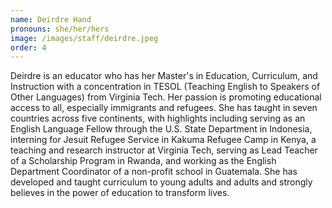 ```yaml
---
name: Deirdre Hand
pronouns: she/her/hers
image: /images/staff/deirdre.jpeg
order: 4
---
```


Deirdre is an educator who has her Master's in Education, Curriculum, and Instruction with a concentration in TESOL (Teaching English to Speakers of Other Languages) from Virginia Tech. Her passion is promoting educational access to all, especially immigrants and refugees. She has taught in seven countries across five continents, with highlights including serving as an English Language Fellow through the U.S. State Department in Indonesia, interning for Jesuit Refugee Service in Kakuma Refugee Camp in Kenya, a teaching and research instructor at Virginia Tech, serving as Lead Teacher of a Scholarship Program in Rwanda, and working as the English Department Coordinator of a non-profit school in Guatemala. She has developed and taught curriculum to young adults and adults and strongly believes in the power of education to transform lives.
